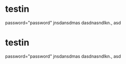 # testin

password="password"
jnsdansdmas
dasdnasndlkn., 
asd

# testin

password="password"
jnsdansdmas
dasdnasndlkn., 
asd
